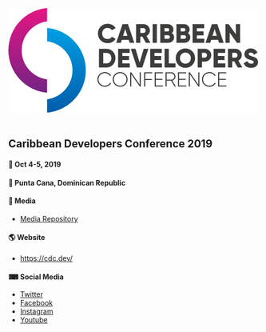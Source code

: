 ![](https://raw.githubusercontent.com/CDCDev/CDC2019/master/logos/CDC_logo_light_bg.png)
&nbsp;

## Caribbean Developers Conference 2019

#### 📅 Oct 4-5, 2019</br>
#### 📍 Punta Cana, Dominican Republic

#### 📸 Media 
- [Media Repository](https://github.com/CDCDev/CDC2019-Media)

#### 🌎 Website
- https://cdc.dev/

#### ⌨ Social Media
- [Twitter](https://twitter.com/caribbeandevcon)
- [Facebook](https://www.facebook.com/caribbeandevcon/)
- [Instagram](https://www.instagram.com/caribbeandevcon/)
- [Youtube](https://www.youtube.com/channel/UCFPQzJ-wFfotW5jOCUk0wvg)
